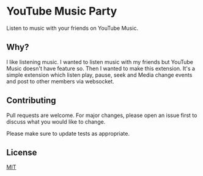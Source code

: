 # YouTube Music Party

Listen to music with your friends on YouTube Music.

## Why?

I like listening music.
I wanted to listen music with my friends but YouTube Music doesn't have feature so.
Then I wanted to make this extension.
It's a simple extension which listen play, pause, seek and Media
change events and post to other members via websocket.

## Contributing
Pull requests are welcome. For major changes, please open an issue first to discuss what you would like to change.

Please make sure to update tests as appropriate.

## License
[MIT](https://choosealicense.com/licenses/mit/)
